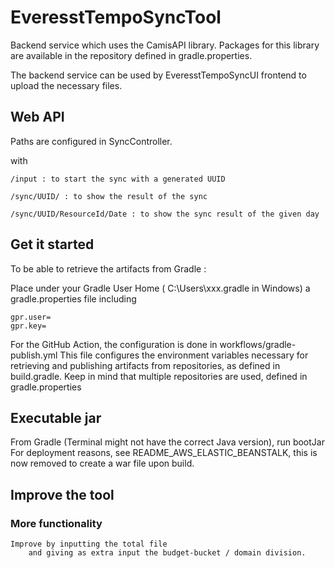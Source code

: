 # EveresstTempoSyncTool

Backend service which uses the CamisAPI library. Packages for this library are available in the repository defined in gradle.properties.

The backend service can be used by EveresstTempoSyncUI frontend to upload the necessary files.

## Web API
Paths are configured in SyncController.

with

    /input : to start the sync with a generated UUID

    /sync/UUID/ : to show the result of the sync

    /sync/UUID/ResourceId/Date : to show the sync result of the given day


## Get it started
To be able to retrieve the artifacts from Gradle :

Place under your Gradle User Home ( C:\Users\xxx\.gradle in Windows)
a gradle.properties file including 

    gpr.user=
    gpr.key=

For the GitHub Action, the configuration is done in workflows/gradle-publish.yml
This file configures the environment variables necessary for retrieving and publishing artifacts from repositories, as defined in build.gradle.
Keep in mind that multiple repositories are used, defined in gradle.properties

## Executable jar
From Gradle (Terminal might not have the correct Java version), run bootJar
For deployment reasons, see README_AWS_ELASTIC_BEANSTALK, this is now removed to create a war file upon build.

## Improve the tool

### More functionality

    Improve by inputting the total file 
        and giving as extra input the budget-bucket / domain division.
    
    

